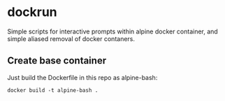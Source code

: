 # dockrun

Simple scripts for interactive prompts within alpine docker container, and simple aliased removal of docker contaners.

## Create base container

Just build the Dockerfile in this repo as alpine-bash:

```
docker build -t alpine-bash .
```
